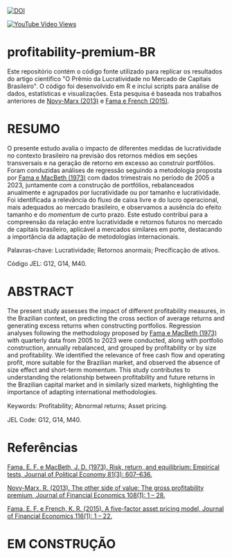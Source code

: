 
[![DOI](https://zenodo.org/badge/DOI/10.12660/rbfin.v22n1.2024.90625.svg)](https://doi.org/10.12660/rbfin.v22n1.2024.90625)

[![YouTube Video Views](https://img.shields.io/youtube/views/exXBIJdGh1A?label=Apresentação%20SemeAd2023%20(resultados%20preliminares))](https://www.youtube.com/watch?v=exXBIJdGh1A)


# profitability-premium-BR
Este repositório contém o código fonte utilizado para replicar os resultados do artigo científico "O Prêmio da Lucratividade no Mercado de Capitais Brasileiro". O código foi desenvolvido em R e inclui scripts para análise de dados, estatísticas e visualizações. Esta pesquisa é baseada nos trabalhos anteriores de [Novy-Marx (2013)](https://doi.org/10.1016/j.jfineco.2013.01.003) e [Fama e French (2015)](https://doi.org/10.1016/j.jfineco.2014.10.010). 

# RESUMO
O presente estudo avalia o impacto de diferentes medidas de lucratividade no contexto brasileiro na previsão dos retornos médios em seções transversais e na geração de retorno em excesso ao construir portfólios. Foram conduzidas análises de regressão seguindo a metodologia proposta por [Fama e MacBeth (1973)](https://dx.doi.org/10.1086/260061) com dados trimestrais no período de 2005 a 2023, juntamente com a construção de portfólios, rebalanceados anualmente e agrupados por lucratividade ou por tamanho e lucratividade. Foi identificada a relevância do fluxo de caixa livre e do lucro operacional, mais adequados ao mercado brasileiro, e observamos a ausência do efeito tamanho e do *momentum* de curto prazo. Este estudo contribui para a compreensão da relação entre lucratividade e retornos futuros no mercado de capitais brasileiro, aplicável a mercados similares em porte, destacando a importância da adaptação de metodologias internacionais.

Palavras-chave: Lucratividade; Retornos anormais; Precificação de ativos.

Código JEL: G12, G14, M40.

# ABSTRACT
The present study assesses the impact of different profitability measures, in the Brazilian context, on predicting the cross section of average returns and generating excess returns when constructing portfolios. Regression analyses following the methodology proposed by [Fama e MacBeth (1973)](https://dx.doi.org/10.1086/260061) with quarterly data from 2005 to 2023 were conducted, along with portfolio construction, annually rebalanced, and grouped by profitability or by size and profitability. We identified the relevance of free cash flow and operating profit, more suitable for the Brazilian market, and observed the absence of size effect and short-term momentum. This study contributes to understanding the relationship between profitability and future returns in the Brazilian capital market and in similarly sized markets, highlighting the importance of adapting international methodologies.

Keywords: Proﬁtability; Abnormal returns; Asset pricing.

JEL Code: G12, G14, M40.

# Referências

[Fama, E. F. e MacBeth, J. D. (1973). Risk, return, and equilibrium: Empirical tests, Journal of Political Economy 81(3): 607–636.](https://dx.doi.org/10.1086/260061)

[Novy-Marx, R. (2013). The other side of value: The gross profitability premium, Journal of Financial Economics 108(1): 1 – 28.](https://doi.org/10.1016/j.jfineco.2013.01.003)

[Fama, E. F. e French, K. R. (2015). A five-factor asset pricing model, Journal of Financial Economics 116(1): 1 – 22.](https://doi.org/10.1016/j.jfineco.2014.10.010)


# EM CONSTRUÇÃO
